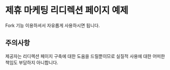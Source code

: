 # 제휴 마케팅 리디렉션 페이지 예제
Fork 기능 이용하셔서 자유롭게 사용하시면 됩니다.


## 주의사항
제공자는 리디렉션 페이지 구축에 대한 도움을 드릴뿐이므로 실질적 사용에 대한 어떠한 책임도 부담하지 아니합니다.
